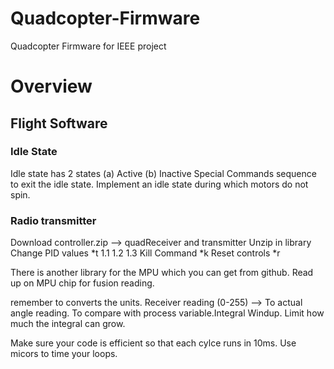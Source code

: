 # Quadcopter-Firmware
Quadcopter Firmware for IEEE project
<h1>Overview</h1>
<h2>Flight Software</h2>

<h3>Idle State</h3>
Idle state has 2 states (a) Active (b) Inactive
Special Commands sequence to exit the idle state.
Implement an idle state during which motors do not spin.

<h3>Radio transmitter</h3>
Download controller.zip --> quadReceiver and transmitter
Unzip in library
Change PID values *t 1.1 1.2 1.3
Kill Command *k
Reset controls *r

There is another library for the MPU which you can get from github.
Read up on MPU chip for fusion reading.

remember to converts the units. Receiver reading (0-255) --> To actual angle reading.  To compare with process variable.Integral Windup. Limit how much the integral can grow. 

Make sure your code is efficient so that each cylce runs in 10ms. Use micors to time your loops. 

